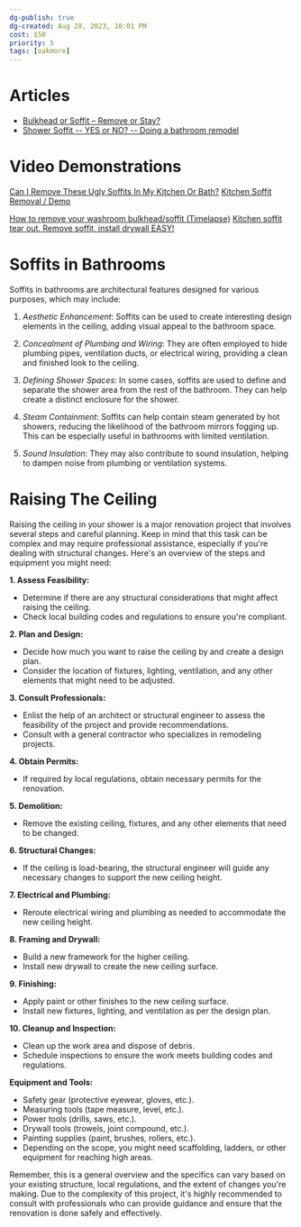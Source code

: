 ```yaml
---
dg-publish: true
dg-created: Aug 28, 2023, 10:01 PM
cost: $50
priority: 5
tags: [oakmore]
---
```


# Articles

- [Bulkhead or Soffit – Remove or Stay?](https://elegantbathrooms.ca/bulkhead-or-soffit-remove-or-stay/)
- [Shower Soffit -- YES or NO? -- Doing a bathroom remodel](https://www.houzz.com/discussions/3437962/shower-soffit-yes-or-no-doing-a-bathroom-remodel)


# Video Demonstrations 

[Can I Remove These Ugly Soffits In My Kitchen Or Bath?](https://www.youtube.com/watch?v=SSWwYEDEmcs)
[Kitchen Soffit Removal / Demo](https://www.youtube.com/watch?v=YYE2EcAWY7M)

[How to remove your washroom bulkhead/soffit (Timelapse)](https://www.youtube.com/watch?v=BueyyZLUYx0)
[Kitchen soffit tear out. Remove soffit, install drywall EASY!](https://www.youtube.com/watch?v=_SD-9J-LJXI)

# **Soffits in Bathrooms**

Soffits in bathrooms are architectural features designed for various purposes, which may include:

1. *Aesthetic Enhancement*: Soffits can be used to create interesting design elements in the ceiling, adding visual appeal to the bathroom space.
	
2. *Concealment of Plumbing and Wiring*: They are often employed to hide plumbing pipes, ventilation ducts, or electrical wiring, providing a clean and finished look to the ceiling.
	
3. *Defining Shower Spaces*: In some cases, soffits are used to define and separate the shower area from the rest of the bathroom. They can help create a distinct enclosure for the shower.
	
4. *Steam Containment*: Soffits can help contain steam generated by hot showers, reducing the likelihood of the bathroom mirrors fogging up. This can be especially useful in bathrooms with limited ventilation.
	
5. *Sound Insulation*: They may also contribute to sound insulation, helping to dampen noise from plumbing or ventilation systems.


# Raising The Ceiling

Raising the ceiling in your shower is a major renovation project that involves several steps and careful planning. Keep in mind that this task can be complex and may require professional assistance, especially if you're dealing with structural changes. Here's an overview of the steps and equipment you might need:

**1. Assess Feasibility:**

- Determine if there are any structural considerations that might affect raising the ceiling.
- Check local building codes and regulations to ensure you're compliant.

**2. Plan and Design:**

- Decide how much you want to raise the ceiling by and create a design plan.
- Consider the location of fixtures, lighting, ventilation, and any other elements that might need to be adjusted.

**3. Consult Professionals:**

- Enlist the help of an architect or structural engineer to assess the feasibility of the project and provide recommendations.
- Consult with a general contractor who specializes in remodeling projects.

**4. Obtain Permits:**

- If required by local regulations, obtain necessary permits for the renovation.

**5. Demolition:**

- Remove the existing ceiling, fixtures, and any other elements that need to be changed.

**6. Structural Changes:**

- If the ceiling is load-bearing, the structural engineer will guide any necessary changes to support the new ceiling height.

**7. Electrical and Plumbing:**

- Reroute electrical wiring and plumbing as needed to accommodate the new ceiling height.

**8. Framing and Drywall:**

- Build a new framework for the higher ceiling.
- Install new drywall to create the new ceiling surface.

**9. Finishing:**

- Apply paint or other finishes to the new ceiling surface.
- Install new fixtures, lighting, and ventilation as per the design plan.

**10. Cleanup and Inspection:**

- Clean up the work area and dispose of debris.
- Schedule inspections to ensure the work meets building codes and regulations.

**Equipment and Tools:**

- Safety gear (protective eyewear, gloves, etc.).
- Measuring tools (tape measure, level, etc.).
- Power tools (drills, saws, etc.).
- Drywall tools (trowels, joint compound, etc.).
- Painting supplies (paint, brushes, rollers, etc.).
- Depending on the scope, you might need scaffolding, ladders, or other equipment for reaching high areas.

Remember, this is a general overview and the specifics can vary based on your existing structure, local regulations, and the extent of changes you're making. Due to the complexity of this project, it's highly recommended to consult with professionals who can provide guidance and ensure that the renovation is done safely and effectively.